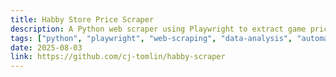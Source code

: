 ```yaml
---
title: Habby Store Price Scraper
description: A Python web scraper using Playwright to extract game pricing data across multiple regions with authenticated proxy support for price comparison analysis.
tags: ["python", "playwright", "web-scraping", "data-analysis", "automation", "proxies"]
date: 2025-08-03
link: https://github.com/cj-tomlin/habby-scraper
---
```

